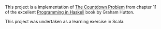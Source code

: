 This project is a implementation of [The Countdown Problem](http://www.cs.nott.ac.uk/~gmh/book.html#solutions) from chapter 11 of the excellent [Programming in Haskell](http://www.amazon.com/Programming-Haskell-Graham-Hutton/dp/0521692695/ref=sr_1_1?ie=UTF8&qid=1335839068&sr=8-1) book by Graham Hutton.

This project was undertaken as a learning exercise in Scala.
